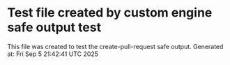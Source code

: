 # Test file created by custom engine safe output test
This file was created to test the create-pull-request safe output.
Generated at: Fri Sep  5 21:42:41 UTC 2025
